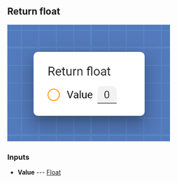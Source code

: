 ## Return float

![Return float](assets/img/cards/returnFloat.png)




### Inputs


* **Value** --- [Float](types/Float.html)

  






